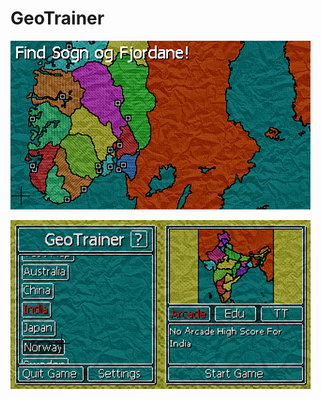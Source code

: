 # GeoTrainer

![screenshot](https://raw.githubusercontent.com/O-Boll/geotrainer/master/media/screenshot_sogn_og_fjordane.png)

![screenshot](https://raw.githubusercontent.com/O-Boll/geotrainer/master/media/screenshot_menu.png)

